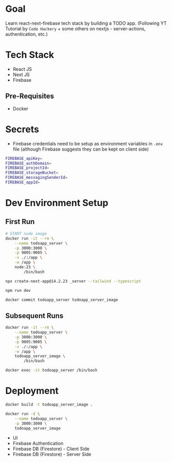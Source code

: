 # Goal
Learn react-next-firebase tech stack by building a TODO app.
(Following YT Tutorial by `Code Hackery` + some others on nextjs - server-actions, authentication, etc.)

# Tech Stack
- React JS
- Next JS
- Firebase

## Pre-Requisites
- Docker

# Secrets
- Firebase credentials need to be setup as environment variables in `.env` file
(although Firebase suggests they can be kept on client side)
```sh
FIREBASE_apiKey=
FIREBASE_authDomain=
FIREBASE_projectId=
FIREBASE_storageBucket=
FIREBASE_messagingSenderId=
FIREBASE_appId=
```

# Dev Environment Setup

## First Run
```sh
# START node image
docker run -it --rm \
    --name todoapp_server \
    -p 3000:3000 \
    -p 9005:9005 \
    -v ./:/app \
    -w /app \
    node:23 \
        /bin/bash

npx create-next-app@14.2.23 _server --tailwind --typescript

npm run dev

docker commit todoapp_server todoapp_server_image
```

## Subsequent Runs
```sh
docker run -it --rm \
    --name todoapp_server \
    -p 3000:3000 \
    -p 9005:9005 \
    -v ./:/app \
    -w /app \
    todoapp_server_image \
        /bin/bash

docker exec -it todoapp_server /bin/bash
```

# Deployment

```sh
docker build -t todoapp_server_image .

docker run -d \
    --name todoapp_server \
    -p 3000:3000 \
    todoapp_server_image
```

- UI
- Firebase Authentication
- Firebase DB (Firestore) - Client Side
- Firebase DB (Firestore) - Server Side